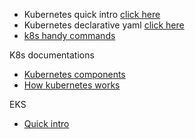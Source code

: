 

- Kubernetes quick intro [click here](https://github.com/e2eSolutionArchitect/KEDB/blob/main/kubernetes/k8s-quick-intro.md)
- Kubernetes declarative yaml [click here](https://github.com/e2eSolutionArchitect/scripts/tree/main/kubernetes)
- [k8s handy commands](https://github.com/e2eSolutionArchitect/scripts/blob/main/kubernetes/k8s-handy-commands.md)

K8s documentations
- [Kubernetes components](https://kubernetes.io/docs/concepts/overview/components/)
- [How kubernetes works](https://www.cncf.io/blog/2019/08/19/how-kubernetes-works/)

EKS
- [Quick intro](https://github.com/e2eSolutionArchitect/KEDB/blob/main/aws/eks/eks-quick-intro.md)
